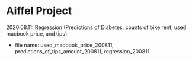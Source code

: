 # Aiffel Project

2020.08.11: Regression (Predictions of Diabetes, counts of bike rent, used macbook price, and tips)
- file name: used_macbook_price_200811, predictions_of_tips_amount_200811, regression_200811
